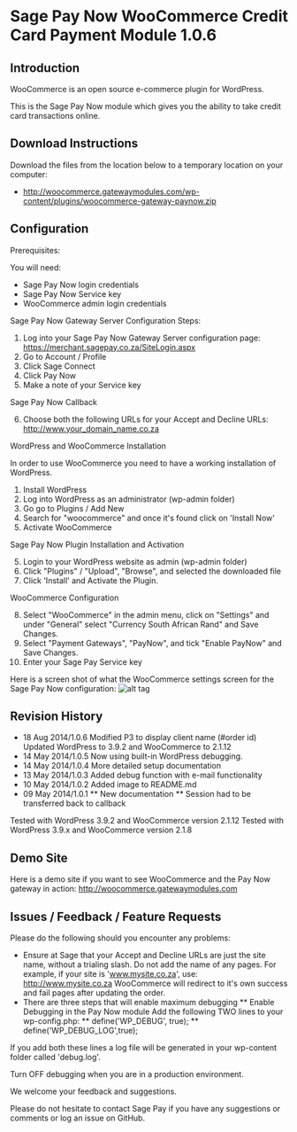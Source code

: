 Sage Pay Now WooCommerce Credit Card Payment Module 1.0.6
=========================================================

Introduction
------------
WooCommerce is an open source e-commerce plugin for WordPress.

This is the Sage Pay Now module which gives you the ability to take credit card transactions online.

Download Instructions
-------------------------

Download the files from the location below to a temporary location on your computer:
* http://woocommerce.gatewaymodules.com/wp-content/plugins/woocommerce-gateway-paynow.zip

Configuration
-------------

Prerequisites:

You will need:
* Sage Pay Now login credentials
* Sage Pay Now Service key
* WooCommerce admin login credentials

Sage Pay Now Gateway Server Configuration Steps:

1. Log into your Sage Pay Now Gateway Server configuration page:
	https://merchant.sagepay.co.za/SiteLogin.aspx
2. Go to Account / Profile
3. Click Sage Connect
4. Click Pay Now
5. Make a note of your Service key

Sage Pay Now Callback

6. Choose both the following URLs for your Accept and Decline URLs:
	http://www.your_domain_name.co.za

WordPress and WooCommerce Installation

In order to use WooCommerce you need to have a working installation of WordPress.

1. Install WordPress
2. Log into WordPress as an administrator (wp-admin folder)
3. Go go to Plugins / Add New
3. Search for "woocommerce" and once it's found click on 'Install Now'
4. Activate WooCommerce

Sage Pay Now Plugin Installation and Activation

5. Login to your WordPress website as admin (wp-admin folder)
6. Click "Plugins" / "Upload", "Browse", and selected the downloaded file
7. Click 'Install' and Activate the Plugin.

WooCommerce Configuration

8. Select "WooCommerce" in the admin menu, click on "Settings" and under "General" select "Currency South African Rand" and Save Changes.
9. Select "Payment Gateways", "PayNow", and tick "Enable PayNow" and Save Changes.
10. Enter your Sage Pay Service key

Here is a screen shot of what the WooCommerce settings screen for the Sage Pay Now configuration:
![alt tag](http://woocommerce.gatewaymodules.com/woocommerce_screenshot1.png)

Revision History
----------------

* 18 Aug 2014/1.0.6 Modified P3 to display client name (#order id)
                    Updated WordPress to 3.9.2 and WooCommerce to 2.1.12
* 14 May 2014/1.0.5 Now using built-in WordPress debugging.
* 14 May 2014/1.0.4 More detailed setup documentation
* 13 May 2014/1.0.3 Added debug function with e-mail functionality
* 10 May 2014/1.0.2 Added image to README.md
* 09 May 2014/1.0.1
** New documentation
** Session had to be transferred back to callback

Tested with WordPress 3.9.2 and WooCommerce version 2.1.12
Tested with WordPress 3.9.x and WooCommerce version 2.1.8

Demo Site
---------
Here is a demo site if you want to see WooCommerce and the Pay Now gateway in action:
http://woocommerce.gatewaymodules.com

Issues / Feedback / Feature Requests
------------------------------------

Please do the following should you encounter any problems:

* Ensure at Sage that your Accept and Decline URLs are just the site name, without a trialing slash. Do not add the name of any pages.
For example, if your site is 'www.mysite.co.za', use:
http://www.mysite.co.za
WooCommerce will redirect to it's own success and fail pages after updating the order.
* There are three steps that will enable maximum debugging
** Enable Debugging in the Pay Now module
Add the following TWO lines to your wp-config.php:
** define('WP_DEBUG', true);
** define('WP_DEBUG_LOG',true);

If you add both these lines a log file will be generated in your wp-content folder called 'debug.log'.

Turn OFF debugging when you are in a production environment.

We welcome your feedback and suggestions.

Please do not hesitate to contact Sage Pay if you have any suggestions or comments or log an issue on GitHub.
